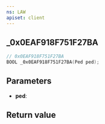 ```yaml
---
ns: LAW
apiset: client
---
```

## _0x0EAF918F751F27BA

```c
// 0x0EAF918F751F27BA
BOOL _0x0EAF918F751F27BA(Ped ped);
```


## Parameters
* **ped**:

## Return value

